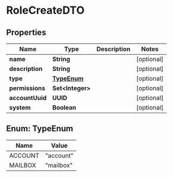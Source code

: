 

# RoleCreateDTO


## Properties

| Name | Type | Description | Notes |
|------------ | ------------- | ------------- | -------------|
|**name** | **String** |  |  [optional] |
|**description** | **String** |  |  [optional] |
|**type** | [**TypeEnum**](#TypeEnum) |  |  [optional] |
|**permissions** | **Set&lt;Integer&gt;** |  |  [optional] |
|**accountUuid** | **UUID** |  |  [optional] |
|**system** | **Boolean** |  |  [optional] |



## Enum: TypeEnum

| Name | Value |
|---- | -----|
| ACCOUNT | &quot;account&quot; |
| MAILBOX | &quot;mailbox&quot; |



